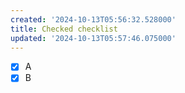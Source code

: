 ```yaml
---
created: '2024-10-13T05:56:32.528000'
title: Checked checklist
updated: '2024-10-13T05:57:46.075000'
---
```


- [x] A
- [x] B